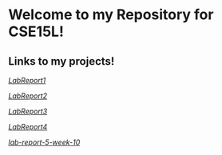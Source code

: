 # Welcome to my Repository for CSE15L!
## Links to my projects!
*[LabReport1](lab-report-1-week-2.html)*

*[LabReport2](lab-report-2-week-4.html)*

*[LabReport3](lab-report-3-week-6.html)*

*[LabReport4](lab-report-4-week-8.html)*

*[lab-report-5-week-10](https://michaelndiaz.github.io/cse15l-lab-reports/lab-report-5-week-10)*
